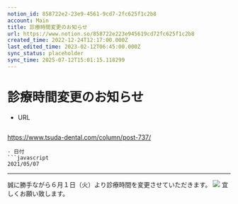 ```yaml
---
notion_id: 858722e2-23e9-4561-9cd7-2fc625f1c2b8
account: Main
title: 診療時間変更のお知らせ
url: https://www.notion.so/858722e223e945619cd72fc625f1c2b8
created_time: 2022-12-24T12:17:00.000Z
last_edited_time: 2023-02-12T06:45:00.000Z
sync_status: placeholder
sync_time: 2025-07-12T15:01:15.118299
---
```

# 診療時間変更のお知らせ

- URL
  ```javascript
https://www.tsuda-dental.com/column/post-737/
  ```
- 日付
  ```javascript
2021/05/07
  ```
---
誠に勝手ながら６月１日（火）より診療時間を変更させていただきます。
![](https://www.tsuda-dental.com/column/_data/contribute/images/737_1_18.jpeg)
宜しくお願い致します。